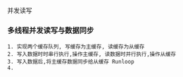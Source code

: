 并发读写
### 多线程并发读写与数据同步

```
1. 实现两个缓存队列, 写缓存为主缓存, 读缓存为从缓存
2. 写入数据时时串行执行,操作主缓存, 读数据时并行执行,操作从缓存
3. 写入数据后,将主缓存数据同步给从缓存 Runloop
4. 	


```